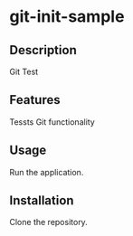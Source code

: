 # git-init-sample

## Description
Git Test

## Features
Tessts Git functionality

## Usage
Run the application.

## Installation
Clone the repository.
